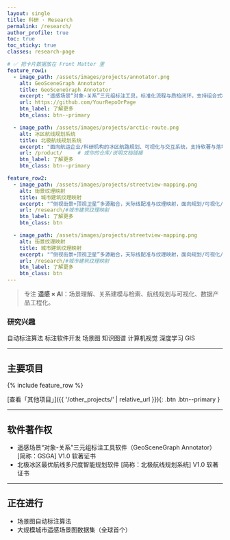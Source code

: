 ```yaml
---
layout: single
title: 科研 · Research
permalink: /research/
author_profile: true
toc: true
toc_sticky: true
classes: research-page

# ✅ 把卡片数据放在 Front Matter 里
feature_row1:
  - image_path: /assets/images/projects/annotator.png
    alt: GeoSceneGraph Annotator
    title: GeoSceneGraph Annotator
    excerpt: "遥感场景“对象-关系”三元组标注工具，标准化流程与质检闭环，支持组合式检索验证。"
    url: https://github.com/YourRepoOrPage
    btn_label: 了解更多
    btn_class: btn--primary

  - image_path: /assets/images/projects/arctic-route.png
    alt: 冰区航线规划系统
    title: 北极航线规划系统
    excerpt: "面向航运企业/科研机构的冰区航路规划、可视化与交互系统，支持软著与落地试点。"
    url: /product/     # 或你的仓库/说明文档链接
    btn_label: 了解更多
    btn_class: btn--primary

feature_row2:
  - image_path: /assets/images/projects/streetview-mapping.png
    alt: 街景纹理映射
    title: 城市建筑纹理映射
    excerpt: "“侧视街景+顶视卫星”多源融合，天际线配准与纹理映射，面向规划/可视化/漫游。"
    url: /research/#城市建筑纹理映射
    btn_label: 了解更多
    btn_class: btn

  - image_path: /assets/images/projects/streetview-mapping.png
    alt: 街景纹理映射
    title: 城市建筑纹理映射
    excerpt: "“侧视街景+顶视卫星”多源融合，天际线配准与纹理映射，面向规划/可视化/漫游。"
    url: /research/#城市建筑纹理映射
    btn_label: 了解更多
    btn_class: btn
---
```


> 专注 **遥感 × AI**：场景理解、关系建模与检索、航线规划与可视化、数据产品工程化。

### 研究兴趣
<div class="tags">
  <span class="tag teal">自动标注算法</span>
  <span class="tag orange">标注软件开发</span>
  <span class="tag blue">场景图</span>
  <span class="tag yellow">知识图谱</span>
  <span class="tag purple">计算机视觉</span>
  <span class="tag indigo">深度学习</span>
  <span class="tag green">GIS</span>
</div>

---

## 主要项目
{% include feature_row %}

[查看「其他项目」]({{ '/other_projects/' | relative_url }}){: .btn .btn--primary }

---

## 软件著作权
- 遥感场景“对象-关系”三元组标注工具软件（GeoSceneGraph Annotator） [简称：GSGA] V1.0 软著证书  
- 北极冰区最优航线多尺度智能规划软件 [简称：北极航线规划系统] V1.0 软著证书

---

## 正在进行
- 场景图自动标注算法  
- 大规模城市遥感场景图数据集（全球首个）
